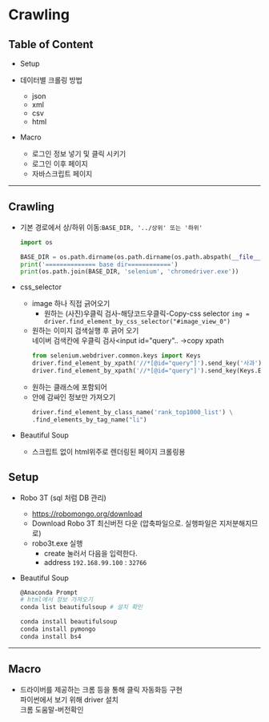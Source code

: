 # Crawling

## Table of Content
- Setup
- 데이터별 크롤링 방법
    - json
    - xml
    - csv
    - html 

- Macro    
    - 로그인 정보 넣기 및 클릭 시키기
    - 로그인 이후 페이지
    - 자바스크립트 페이지

---
## Crawling
- 기본 경로에서 상/하위 이동:`BASE_DIR, '../상위' 또는 '하위'`
    ```py
    import os

    BASE_DIR = os.path.dirname(os.path.dirname(os.path.abspath(__file__)))
    print('============== base dir============')
    print(os.path.join(BASE_DIR, 'selenium', 'chromedriver.exe'))
    ```
- css_selector
    - image 하나 직접 긁어오기
        - 원하는 (사진)우클릭 검사-해당코드우클릭-Copy-css selector
    `img = driver.find_element_by_css_selector("#image_view_0")`
    - 원하는 이미지 검색실행 후 긁어 오기  
    네이버 검색칸에 우클릭 검사<input id="query".. ->copy xpath
        ```py
        from selenium.webdriver.common.keys import Keys
        driver.find_element_by_xpath('//*[@id="query"]').send_key('사과')
        driver.find_element_by_xpath('//*[@id="query"]').send_key(Keys.ENTER)
    
    - 원하는 클래스에 포함되어 <li>안에 감싸인 정보만 가져오기
        ```py
        driver.find_element_by_class_name('rank_top1000_list') \
        .find_elements_by_tag_name("li")
        ```


- Beautiful Soup
    - 스크립트 없이 html위주로 렌더링된 페이지 크롤링용
## Setup
- Robo 3T (sql 처럼 DB 관리)
    - https://robomongo.org/download
    - Download Robo 3T 최신버전 다운 (압축파일으로. 실행파일은 지저분해지므로)
    - robo3t.exe 실행
        - create 눌러서 다음을 입력한다.
        - address `192.168.99.100` : `32766`

- Beautiful Soup  
    ```bash
    @Anaconda Prompt
    # html에서 정보 가져오기
    conda list beautifulsoup # 설치 확인
    
    conda install beautifulsoup
    conda install pymongo
    conda install bs4
    ```
---
    
## Macro
- 드라이버를 제공하는 크롬 등을 통해 클릭 자동화등 구현  
파이썬에서 보기 위해 driver 설치  
크롬 도움말-버전확인  
 
